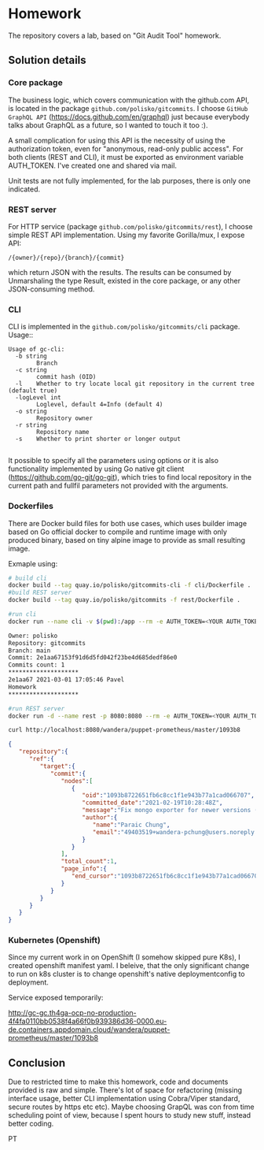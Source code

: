 # Homework
The repository covers a lab, based on  "Git Audit Tool" homework.

## Solution details

### Core package
The business logic, which covers communication with the github.com API, is located in the package `github.com/polisko/gitcommits`.
I choose `GitHub GraphQL API` (https://docs.github.com/en/graphql) just because everybody talks about GraphQL as a future, so I wanted to touch it too :).

A small complication for using this API is the necessity of using the authorization token, even for "anonymous, read-only public access". For both clients (REST and CLI), it must be exported as environment variable AUTH_TOKEN. I've created one and shared via mail.

Unit tests are not fully implemented, for the lab purposes, there is only one indicated.

### REST server
For HTTP service (package `github.com/polisko/gitcommits/rest`), I choose simple REST API implementation. Using my favorite Gorilla/mux, I expose API:

```
/{owner}/{repo}/{branch}/{commit}
```
which return JSON with the results. The results can be consumed by Unmarshaling the type Result, existed in the core package, or any other JSON-consuming method.

### CLI
CLI is implemented in the `github.com/polisko/gitcommits/cli` package. Usage::
```
Usage of gc-cli:
  -b string
    	Branch
  -c string
    	commit hash (OID)
  -l	Whether to try locate local git repository in the current tree (default true)
  -logLevel int
    	Loglevel, default 4=Info (default 4)
  -o string
    	Repository owner
  -r string
    	Repository name
  -s	Whether to print shorter or longer output
  
  ```
It possible to specify all the parameters using options or it is also functionality implemented by using Go native git client (https://github.com/go-git/go-git), which tries to find local repository in the current path and fullfil parameters not provided with the arguments.

### Dockerfiles

There are Docker build files for both use cases, which uses builder image based on Go official docker to compile and runtime image with only produced binary, based on tiny alpine image to provide as small resulting image.

Exmaple using:

```bash
# build cli
docker build --tag quay.io/polisko/gitcommits-cli -f cli/Dockerfile .
#build REST server
docker build --tag quay.io/polisko/gitcommits -f rest/Dockerfile .

#run cli
docker run --name cli -v $(pwd):/app --rm -e AUTH_TOKEN=<YOUR AUTH_TOKEN here> quay.io/polisko/gitcommits-cli -s=false

Owner: polisko
Repository: gitcommits
Branch: main
Commit: 2e1aa67153f91d6d5fd042f23be4d685dedf86e0
Commits count: 1
********************
2e1aa67 2021-03-01 17:05:46 Pavel
Homework
********************

#run REST server
docker run -d --name rest -p 8080:8080 --rm -e AUTH_TOKEN=<YOUR AUTH_TOKEN here> quay.io/polisko/gitcommits

curl http://localhost:8080/wandera/puppet-prometheus/master/1093b8
```
```json
{
   "repository":{
      "ref":{
         "target":{
            "commit":{
               "nodes":[
                  {
                     "oid":"1093b8722651fb6c8cc1f1e943b77a1cad066707",
                     "committed_date":"2021-02-19T10:28:48Z",
                     "message":"Fix mongo exporter for newer versions (#4)\n\n* Create the extract folder for newer versions of mongo_exporter\r\n\r\n* Create the extract folder for newer versions of mongo_exporter\r\n\r\n* Create the extract folder for newer versions of mongo_exporter\r\n\r\n* Add create_extract_folder param to mongodb_exporter\r\n\r\n* fixup! Add create_extract_folder param to mongodb_exporter\r\n\r\n* Update mongo_exporter default version\r\n\r\n* fixup! Update mongo_exporter default version",
                     "author":{
                        "name":"Paraic Chung",
                        "email":"49403519+wandera-pchung@users.noreply.github.com"
                     }
                  }
               ],
               "total_count":1,
               "page_info":{
                  "end_cursor":"1093b8722651fb6c8cc1f1e943b77a1cad066707 0"
               }
            }
         }
      }
   }
}

```

### Kubernetes (Openshift)

Since my current work in on OpenShift (I somehow skipped pure K8s), I created openshift manifest yaml. I beleive, that the only significant change to run on k8s cluster is to change openshift's native deploymentconfig to deployment.

Service exposed temporarily:

http://gc-gc.th4ga-ocp-no-production-4f4fa0110bb0538f4a66f0b939386d36-0000.eu-de.containers.appdomain.cloud/wandera/puppet-prometheus/master/1093b8

## Conclusion

Due to restricted time to make this homework, code and documents provided is raw and simple. There's lot of space for refactoring (missing interface usage, better CLI implementation using Cobra/Viper standard, secure routes by https etc etc). Maybe choosing GrapQL was con from time scheduling point of view, because I spent hours to study new stuff, instead better coding.

PT